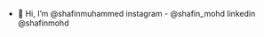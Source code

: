 - 👋 Hi, I’m @shafinmuhammed
instagram - @shafin_mohd linkedin @shafinmohd

<!---
shafinmuhammed12005643/shafinmuhammed12005643 is a ✨ special ✨ repository because its `README.md` (this file) appears on your GitHub profile.
You can click the Preview link to take a look at your changes.
--->
